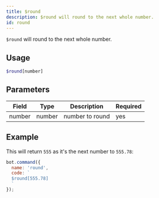 ```yaml
---
title: $round 
description: $round will round to the next whole number.
id: round
---
```


`$round` will round to the next whole number.

## Usage

```php
$round[number]
```

## Parameters 


| Field     | Type    | Description                                        | Required |
|-----------|---------|----------------------------------------------------|----------|
| number    | number  | number to round                                    | yes      |


## Example

This will return `555` as it's the next number to `555.78`:

```javascript
bot.command({
  name: 'round',
  code: `
  $round[555.78]
  `
});
```